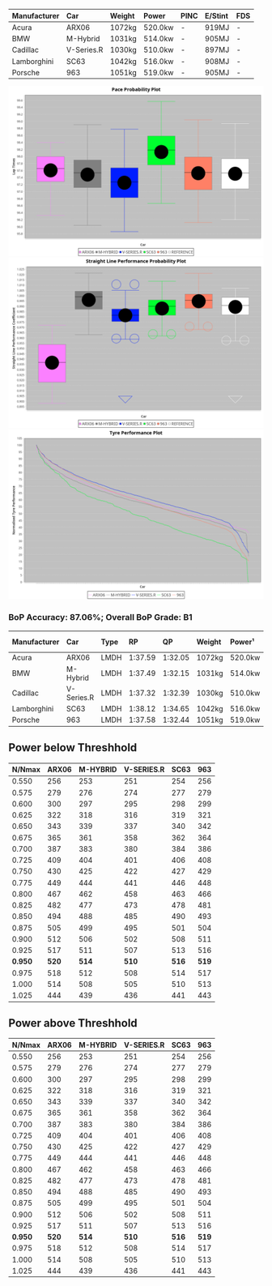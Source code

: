 | Manufacturer | Car        | Weight | Power   | PINC    | E/Stint | FDS     |
|:-|:-|:-|:-|:-|:-|:-|
| Acura        | ARX06      | 1072kg | 520.0kw |    -    | 919MJ   |    -    |
| BMW          | M-Hybrid   | 1031kg | 514.0kw |    -    | 905MJ   |    -    |
| Cadillac     | V-Series.R | 1030kg | 510.0kw |    -    | 897MJ   |    -    |
| Lamborghini  | SC63       | 1042kg | 516.0kw |    -    | 908MJ   |    -    |
| Porsche      | 963        | 1051kg | 519.0kw |    -    | 905MJ   |    -    |

![PACECHART](./IMG/OFFICIAL.png)
![STRAIGHTLINEPERFORMANCECHART](./IMG/OFFICIAL_sp.png)
![TYREPERFORMANCECHART](./IMG/OFFICIAL_tw.png)

### BoP Accuracy: 87.06%; Overall BoP Grade: B1
| Manufacturer | Car        | Type | RP      | QP      | Weight | Power¹  | Threshhold | PINC    | Power²   | E/Stint | AVG Vmax  | FDS     | RDLC | L/Stint | BOP-Grade | Model Accuracy | Model Points | Match%  | SimDiff |
|:-|:-|:-|:-|:-|:-|:-|:-|:-|:-|:-|:-|:-|:-|:-|:-|:-|:-|:-|:-|
| Acura        | ARX06      | LMDH | 1:37.59 | 1:32.05 | 1072kg | 520.0kw | 0.0kph     |    -    | 520.00kw |  919MJ  | 309.36kph |    -    | 1.00 | 29      | +C1       | 100.00%        | 995          | 75.09%  | ±0.02s  |
| BMW          | M-Hybrid   | LMDH | 1:37.49 | 1:32.15 | 1031kg | 514.0kw | 0.0kph     |    -    | 514.00kw |  905MJ  | 320.56kph |    -    | 1.03 | 29      | ~A1       | 93.77%         | 1672         | 98.09%  | ±0.11s  |
| Cadillac     | V-Series.R | LMDH | 1:37.32 | 1:32.39 | 1030kg | 510.0kw | 0.0kph     |    -    | 510.00kw |  897MJ  | 316.63kph |    -    | 1.03 | 29      | -A2       | 83.12%         | 1921         | 94.24%  | ±0.09s  |
| Lamborghini  | SC63       | LMDH | 1:38.12 | 1:34.65 | 1042kg | 516.0kw | 0.0kph     |    -    | 516.00kw |  908MJ  | 318.73kph |    -    | 1.04 | 29      | +D1       | 95.82%         | 459          | 67.86%  | #       |
| Porsche      | 963        | LMDH | 1:37.58 | 1:32.44 | 1051kg | 519.0kw | 0.0kph     |    -    | 519.00kw |  905MJ  | 319.43kph |    -    | 1.01 | 29      | ~A1       | 81.02%         | 5243         | 100.00% | ±0.06s  |

## Power below Threshhold
| N/Nmax    | ARX06   | M-HYBRID | V-SERIES.R | SC63    | 963     |
|:-|:-|:-|:-|:-|:-|
|  0.550    |  256    |  253     |  251       |  254    |  256    |
|  0.575    |  279    |  276     |  274       |  277    |  279    |
|  0.600    |  300    |  297     |  295       |  298    |  299    |
|  0.625    |  322    |  318     |  316       |  319    |  321    |
|  0.650    |  343    |  339     |  337       |  340    |  342    |
|  0.675    |  365    |  361     |  358       |  362    |  364    |
|  0.700    |  387    |  383     |  380       |  384    |  386    |
|  0.725    |  409    |  404     |  401       |  406    |  408    |
|  0.750    |  430    |  425     |  422       |  427    |  429    |
|  0.775    |  449    |  444     |  441       |  446    |  448    |
|  0.800    |  467    |  462     |  458       |  463    |  466    |
|  0.825    |  482    |  477     |  473       |  478    |  481    |
|  0.850    |  494    |  488     |  485       |  490    |  493    |
|  0.875    |  505    |  499     |  495       |  501    |  504    |
|  0.900    |  512    |  506     |  502       |  508    |  511    |
|  0.925    |  517    |  511     |  507       |  513    |  516    |
| **0.950** | **520** | **514**  | **510**    | **516** | **519** |
|  0.975    |  518    |  512     |  508       |  514    |  517    |
|  1.000    |  514    |  508     |  505       |  510    |  513    |
|  1.025    |  444    |  439     |  436       |  441    |  443    |

## Power above Threshhold
| N/Nmax    | ARX06   | M-HYBRID | V-SERIES.R | SC63    | 963     |
|:-|:-|:-|:-|:-|:-|
|  0.550    |  256    |  253     |  251       |  254    |  256    |
|  0.575    |  279    |  276     |  274       |  277    |  279    |
|  0.600    |  300    |  297     |  295       |  298    |  299    |
|  0.625    |  322    |  318     |  316       |  319    |  321    |
|  0.650    |  343    |  339     |  337       |  340    |  342    |
|  0.675    |  365    |  361     |  358       |  362    |  364    |
|  0.700    |  387    |  383     |  380       |  384    |  386    |
|  0.725    |  409    |  404     |  401       |  406    |  408    |
|  0.750    |  430    |  425     |  422       |  427    |  429    |
|  0.775    |  449    |  444     |  441       |  446    |  448    |
|  0.800    |  467    |  462     |  458       |  463    |  466    |
|  0.825    |  482    |  477     |  473       |  478    |  481    |
|  0.850    |  494    |  488     |  485       |  490    |  493    |
|  0.875    |  505    |  499     |  495       |  501    |  504    |
|  0.900    |  512    |  506     |  502       |  508    |  511    |
|  0.925    |  517    |  511     |  507       |  513    |  516    |
| **0.950** | **520** | **514**  | **510**    | **516** | **519** |
|  0.975    |  518    |  512     |  508       |  514    |  517    |
|  1.000    |  514    |  508     |  505       |  510    |  513    |
|  1.025    |  444    |  439     |  436       |  441    |  443    |
